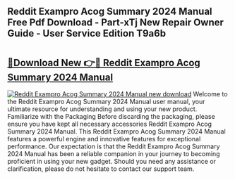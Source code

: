 ## Reddit Exampro Acog Summary 2024 Manual Free Pdf Download - Part-xTj New Repair Owner Guide - User Service Edition T9a6b

# <h2><a href="http://bc27750.oget.top/?id=Reddit+Exampro+Acog+Summary+2024+Manual">🔗Download New 👉🔴 Reddit Exampro Acog Summary 2024 Manual</a></h2>

[![Reddit Exampro Acog Summary 2024 Manual new download](https://i.imgur.com/5g1atiW.png)](http://bc27750.oget.top/?id=Reddit+Exampro+Acog+Summary+2024+Manual)
Welcome to the Reddit Exampro Acog Summary 2024 Manual user manual, your ultimate resource for understanding and using your new product. Familiarize with the Packaging Before discarding the packaging, please ensure you have kept all necessary accessories Reddit Exampro Acog Summary 2024 Manual. This Reddit Exampro Acog Summary 2024 Manual features a powerful engine and innovative features for exceptional performance. Our expectation is that the Reddit Exampro Acog Summary 2024 Manual has been a reliable companion in your journey to becoming proficient in using your new gadget. Should you need any assistance or clarification, please do not hesitate to contact our support team.
